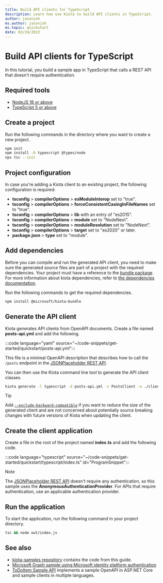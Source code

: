 ```yaml
---
title: Build API clients for TypeScript
description: Learn how use Kiota to build API clients in TypeScript.
author: jasonjoh
ms.author: jasonjoh
ms.topic: quickstart
date: 03/24/2023
---
```


# Build API clients for TypeScript

In this tutorial, you build a sample app in TypeScript that calls a REST API that doesn't require authentication.

## Required tools

- [NodeJS 18 or above](https://nodejs.org/en/)
- [TypeScript 5 or above](https://www.typescriptlang.org/)

## Create a project

Run the following commands in the directory where you want to create a new project.

```bash
npm init
npm install -D typescript @types/node
npx tsc --init
```

## Project configuration

In case you're adding a Kiota client to an existing project, the following configuration is required:

- **tsconfig** > **compilerOptions** > **esModuleInterop** set to "true".
- **tsconfig** > **compilerOptions** > **forceConsistentCasingInFileNames** set to "true".
- **tsconfig** > **compilerOptions** > **lib** with an entry of "es2015".
- **tsconfig** > **compilerOptions** > **module** set to "NodeNext".
- **tsconfig** > **compilerOptions** > **moduleResolution** set to "NodeNext".
- **tsconfig** > **compilerOptions** > **target** set to "es2020" or later.
- **package.json** > **type** set to "module".

## Add dependencies

Before you can compile and run the generated API client, you need to make sure the generated source files are part of a project with the required dependencies. Your project must have a reference to the [bundle package](https://github.com/microsoft/kiota-typescript). For more information about kiota dependencies, refer to [the dependencies documentation](../dependencies.md).

Run the following commands to get the required dependencies.

```bash
npm install @microsoft/kiota-bundle
```

## Generate the API client

Kiota generates API clients from OpenAPI documents. Create a file named **posts-api.yml** and add the following.

:::code language="yaml" source="~/code-snippets/get-started/quickstart/posts-api.yml":::

This file is a minimal OpenAPI description that describes how to call the `/posts` endpoint in the [JSONPlaceholder REST API](https://jsonplaceholder.typicode.com/).

You can then use the Kiota command line tool to generate the API client classes.

```bash
kiota generate -l typescript -d posts-api.yml -c PostsClient -o ./client
```

> [!TIP]
> Add [`--exclude-backward-compatible`](../using.md#--exclude-backward-compatible---ebc)
> if you want to reduce the size of the generated client and are not concerned about
> potentially source breaking changes with future versions of Kiota when updating the client.

## Create the client application

Create a file in the root of the project named **index.ts** and add the following code.

:::code language="typescript" source="~/code-snippets/get-started/quickstart/typescript/index.ts" id="ProgramSnippet":::

> [!NOTE]
> The [JSONPlaceholder REST API](https://jsonplaceholder.typicode.com/) doesn't require any authentication, so this sample uses the **AnonymousAuthenticationProvider**. For APIs that require authentication, use an applicable authentication provider.

## Run the application

To start the application, run the following command in your project directory.

```bash
tsc && node out/index.js
```

## See also

- [kiota-samples repository](https://github.com/microsoft/kiota-samples/tree/main/get-started/quickstart/typescript) contains the code from this guide.
- [Microsoft Graph sample using Microsoft identity platform authentication](https://github.com/microsoft/kiota-samples/tree/main/get-started/azure-auth/typescript)
- [ToDoItem Sample API](https://github.com/microsoft/kiota-samples/tree/main/sample-api) implements a sample OpenAPI in ASP.NET Core and sample clients in multiple languages.
